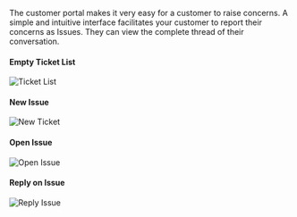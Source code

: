 The customer portal makes it very easy for a customer to raise concerns. A
simple and intuitive interface facilitates your customer to report their
concerns as Issues. They can view the complete thread of their
conversation.

#### Empty Ticket List

![Ticket List](/assets/manual_erpnext_com/old_images/erpnext/portal-ticket-list-empty.png)

#### New Issue

![New Ticket](/assets/manual_erpnext_com/old_images/erpnext/portal-new-ticket.png)

#### Open Issue

![Open Issue](/assets/manual_erpnext_com/old_images/erpnext/portal-ticket-1.png)

#### Reply on Issue

![Reply Issue](/assets/manual_erpnext_com/old_images/erpnext/portal-ticket-reply.png)

